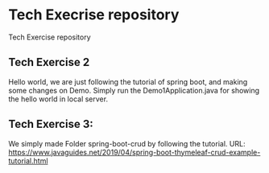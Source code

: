 # Tech Execrise repository
Tech Exercise repository

## Tech Exercise 2

Hello world, we are just following the tutorial of spring boot, and making some changes on Demo.
Simply run the Demo1Application.java for showing the hello world in local server.

## Tech Exercise 3:
  
We simply made Folder spring-boot-crud by following the tutorial.
URL: https://www.javaguides.net/2019/04/spring-boot-thymeleaf-crud-example-tutorial.html

